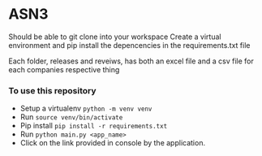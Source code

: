 # ASN3

Should be able to git clone into your workspace 
Create a virtual environment and pip install the depencencies in the requirements.txt file

Each folder, releases and reveiws, has both an excel file and a csv file for each companies respective thing

### To use this repository
- Setup a virtualenv `python -m venv venv`
- Run `source venv/bin/activate`
- Pip install `pip install -r requirements.txt`
- Run `python main.py <app_name>`
- Click on the link provided in console by the application.
